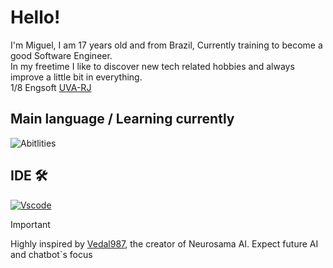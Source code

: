 # **Hello!** 

I'm Miguel, I am 17 years old and from Brazil, Currently training to become a good Software Engineer.\
In my freetime I like to discover new tech related hobbies and always improve a little bit in everything.\
1/8 Engsoft [UVA-RJ](https://www.uva.br/)

 ## **Main language / Learning currently**
 
 ![Abitlities](![newallicos](https://github.com/user-attachments/assets/7a428495-f744-4448-b723-122ea7178e3d)
)

## **IDE 🛠**

 [![Vscode](https://github.com/user-attachments/assets/4d24629a-852a-49fe-9bc9-3e4e668ced8b)](https://code.visualstudio.com/)

> [!IMPORTANT]
> Highly inspired by [Vedal987](https://github.com/Vedal987), the creator of Neurosama AI. Expect future AI and chatbot`s focus

